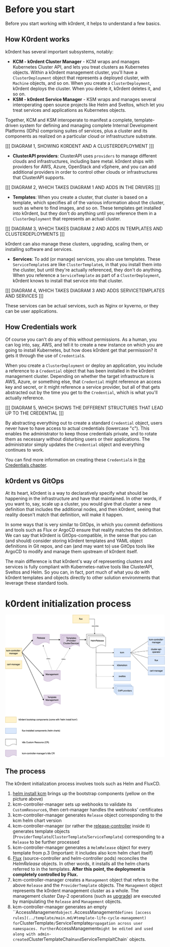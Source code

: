 # Before you start

Before you start working with k0rdent, it helps to understand a few basics.

## How K0rdent works

k0rdent has several important subsystems, notably:

* **KCM - k0rdent Cluster Manager** - KCM wraps and manages Kubernetes Cluster API, and lets you treat clusters as 
Kubernetes objects. Within a k0rdent management cluster, you'll have a `ClusterDeployment` object that 
represents a deployed cluster, with `Machine` objects, and so on. When you create a `ClusterDeployment`, 
k0rdent deploys the cluster. When you delete it, k0rdent deletes it, and so on.
* **KSM - k0rdent Service Manager** - KSM wraps and manages several interoperating open source projects like Helm and Sveltos, which let you treat services and applications as Kubernetes objects.

Together, KCM and KSM interoperate to manifest a complete, template-driven system for defining and managing complete Internal Development Platforms (IDPs) comprising suites of services, plus a cluster and its components as realized on a particular cloud or infrastructure substrate. 

[[[ DIAGRAM 1, SHOWING K0RDENT AND A CLUSTERDEPLOYMENT ]]]

* **ClusterAPI providers**: ClusterAPI uses `providers` to manage different clouds and infrastructures, including bare metal. k0rdent ships with providers for AWS, Azure, OpenStack and vSphere, and you can add additional providers in order to control other clouds or infrastructures that ClusterAPI supports.

[[[ DIAGRAM 2, WHICH TAKES DIAGRAM 1 AND ADDS IN THE DRIVERS ]]]

* **Templates**: When you create a cluster, that cluster is based on a template, which specifies all of the various information about
the cluster, such as where to find images, and so on. These templates get installed into k0rdent, but they don't do 
anything until you reference them in a `ClusterDeployment` that represents an actual cluster.

[[[ DIAGRAM 3, WHICH TAKES DIAGRAM 2 AND ADDS IN TEMPLATES AND CLUSTERDEPLOYMENTS ]]]

k0rdent can also manage these clusters, upgrading, scaling them, or installing software and services.

* **Services**: To add (or manage) services,
you also use templates. These `ServiceTemplate`s are like `ClusterTemplate`s, in that you install them into the cluster, but until
they're actually referenced, they don't do anything. When you reference a `ServiceTemplate` as part of a `ClusterDeployment`,
k0rdent knows to install that service into that cluster.

[[[ DIAGRAM 4, WHICH TAKES DIAGRAM 3 AND ADDS SERVICETEMPLATES AND SERVICES ]]]

These services can be actual services, such as Nginx or kyverno, or they can be user applications.

## How Credentials work

Of course you can't do any of this without permissions. As a human, you can log into, say, AWS, and tell it to create a new
instance on which you are going to install Kubernetes, but how does k0rdent get that permission? It gets it through the use of 
`Credential`s. 

When you create a `ClusterDeployment` or deploy an application, you include a reference to a `Credential` object that has been
installed in the k0rdent management cluster. Depending on whether the target infrastructure is AWS, Azure, or something else, that
`Credential` might reference an access key and secret, or it might reference a service provider, but all of that gets abstracted
out by the time you get to the `Credential`, which is what you'll actually reference.

[[[ DIAGRAM 5, WHICH SHOWS THE DIFFERENT STRUCTURES THAT LEAD UP TO THE CREDENTIAL ]]]

By abstracting everything out to create a standard `Credential` object, users never have to have access to actual credentials (lowercase "c").
This enables the administrator to keep those credentials private, and to rotate them as necessary without disturbing users or
their applications. The administrator simply updates the `Credential` object and everything continues to work.

You can find more information on creating these `Credential`s in [the Credentials chapter](admin-credentials.md).

## k0rdent vs GitOps

At its heart, k0rdent is a way to declaratively specify what should be happening in the infrastructure and
have that maintained. In other words, if you want to, say, scale up a cluster, you would give that cluster a new
definition that includes the additional nodes, and then k0rdent, seeing that reality doesn't match that definition, 
will make it happen.

In some ways that is very similar to GitOps, in which you commit definitions and tools such as Flux or ArgoCD 
ensure that reality matches the definition. We can say that k0rdent is GitOps-compatible, in the sense that you can (and should) consider storing k0rdent templates and YAML object definitions in Git repos, and can (and may want to) use GitOps tools like ArgoCD to modify and manage them upstream of k0rdent itself.

The main difference is that k0rdent's way of representing clusters and services is fully compliant with Kubernetes-native tools like ClusterAPI, Sveltos and Helm. So you can, in fact, port much of what you do with k0rdent templates and objects directly to other solution environments that leverage these standard tools.

# k0rdent initialization process

![k0rdent initialization process](./assets/kcm-initialization.png)

## The process

The k0rdent initialization process involves tools such as Helm and FluxCD.

1. [helm install kcm](../quick-start/installation.md#installation-via-helm) brings up the bootstrap components (yellow on the picture above)
1. kcm-controller-manager sets up webhooks to validate its `CustomResource`s, then cert-manager handles the webhooks’ certificates
1. kcm-controller-manager generates `Release` object corresponding to the kcm helm chart version
1. kcm-controller-manager (or rather the [release-controller](https://github.com/k0rdent/kcm/blob/main/internal/controller/release_controller.go) inside it) generates template objects (`ProviderTemplate`/`ClusterTemplate`/`ServiceTemplate`) corresponding to a `Release` to be further processed
1. kcm-controller-manager generates a `HelmRelease` object for every template from p.3 (Important: it includes also kcm helm chart itself)
1. [Flux](https://github.com/fluxcd/flux2) (source-controller and helm-controller pods) reconciles the *HelmRelease* objects. In other words, it installs all the helm charts referred to in the templates.
**After this point, the deployment is completely controlled by Flux.**
1. kcm-controller-manager creates a `Management` object that refers to the above `Release` and the `ProviderTemplate` objects.
The `Management` object represents the k0rdent management cluster as a whole.
The management cluster Day-2 operations (such as [upgrade](admin-upgrading-kordent.md)) are  executed by manipulating the `Release` and `Management` objects.
1. kcm-controller-manager generates an empty ``AccessManagement` object. `AccessManagement` defines [access rules](../template/main.md/#template-life-cycle-management) for `ClusterTemplate`/`ServiceTemplate` propagation across user namespaces. Further `AccessManagement` might be edited and used along with admin-created `ClusterTemplateChain` and `ServiceTemplaitChain` objects.